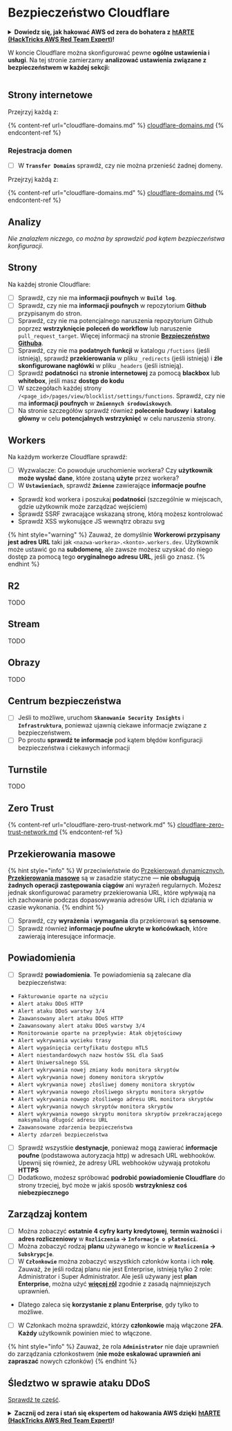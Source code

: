# Bezpieczeństwo Cloudflare

<details>

<summary><strong>Dowiedz się, jak hakować AWS od zera do bohatera z</strong> <a href="https://training.hacktricks.xyz/courses/arte"><strong>htARTE (HackTricks AWS Red Team Expert)</strong></a><strong>!</strong></summary>

Inne sposoby wsparcia HackTricks:

* Jeśli chcesz zobaczyć swoją **firmę reklamowaną w HackTricks** lub **pobrać HackTricks w formacie PDF**, sprawdź [**PLANY SUBSKRYPCYJNE**](https://github.com/sponsors/carlospolop)!
* Zdobądź [**oficjalne gadżety PEASS & HackTricks**](https://peass.creator-spring.com)
* Odkryj [**Rodzinę PEASS**](https://opensea.io/collection/the-peass-family), naszą kolekcję ekskluzywnych [**NFT**](https://opensea.io/collection/the-peass-family)
* **Dołącz do** 💬 [**grupy Discord**](https://discord.gg/hRep4RUj7f) lub [**grupy telegramowej**](https://t.me/peass) lub **śledź** nas na **Twitterze** 🐦 [**@hacktricks\_live**](https://twitter.com/hacktricks\_live)**.**
* **Podziel się swoimi sztuczkami hakerskimi, przesyłając PR-y do** [**HackTricks**](https://github.com/carlospolop/hacktricks) i [**HackTricks Cloud**](https://github.com/carlospolop/hacktricks-cloud) github repos.

</details>

W koncie Cloudflare można skonfigurować pewne **ogólne ustawienia i usługi**. Na tej stronie zamierzamy **analizować ustawienia związane z bezpieczeństwem w każdej sekcji:**

<figure><img src="../../.gitbook/assets/image (117).png" alt=""><figcaption></figcaption></figure>

## Strony internetowe

Przejrzyj każdą z:

{% content-ref url="cloudflare-domains.md" %}
[cloudflare-domains.md](cloudflare-domains.md)
{% endcontent-ref %}

### Rejestracja domen

* [ ] W **`Transfer Domains`** sprawdź, czy nie można przenieść żadnej domeny.

Przejrzyj każdą z:

{% content-ref url="cloudflare-domains.md" %}
[cloudflare-domains.md](cloudflare-domains.md)
{% endcontent-ref %}

## Analizy

_Nie znalazłem niczego, co można by sprawdzić pod kątem bezpieczeństwa konfiguracji._

## Strony

Na każdej stronie Cloudflare:

* [ ] Sprawdź, czy nie ma **informacji poufnych** w **`Build log`**.
* [ ] Sprawdź, czy nie ma **informacji poufnych** w repozytorium **Github** przypisanym do stron.
* [ ] Sprawdź, czy nie ma potencjalnego naruszenia repozytorium Github poprzez **wstrzyknięcie poleceń do workflow** lub naruszenie `pull_request_target`. Więcej informacji na stronie [**Bezpieczeństwo Githuba**](../github-security/).
* [ ] Sprawdź, czy nie ma **podatnych funkcji** w katalogu `/fuctions` (jeśli istnieją), sprawdź **przekierowania** w pliku `_redirects` (jeśli istnieją) i **źle skonfigurowane nagłówki** w pliku `_headers` (jeśli istnieją).
* [ ] Sprawdź **podatności** na **stronie internetowej** za pomocą **blackbox** lub **whitebox**, jeśli masz **dostęp do kodu**
* [ ] W szczegółach każdej strony `/<page_id>/pages/view/blocklist/settings/functions`. Sprawdź, czy nie ma **informacji poufnych** w **`Zmiennych środowiskowych`**.
* [ ] Na stronie szczegółów sprawdź również **polecenie budowy** i **katalog główny** w celu **potencjalnych wstrzyknięć** w celu naruszenia strony.

## **Workers**

Na każdym workerze Cloudflare sprawdź:

* [ ] Wyzwalacze: Co powoduje uruchomienie workera? Czy **użytkownik może wysłać dane**, które zostaną **użyte** przez workera?
* [ ] W **`Ustawieniach`**, sprawdź **`Zmienne`** zawierające **informacje poufne**
* Sprawdź kod workera i poszukaj **podatności** (szczególnie w miejscach, gdzie użytkownik może zarządzać wejściem)
* Sprawdź SSRF zwracające wskazaną stronę, którą możesz kontrolować
* Sprawdź XSS wykonujące JS wewnątrz obrazu svg

{% hint style="warning" %}
Zauważ, że domyślnie **Workerowi przypisany jest adres URL** taki jak `<nazwa-workera>.<konto>.workers.dev`. Użytkownik może ustawić go na **subdomenę**, ale zawsze możesz uzyskać do niego dostęp za pomocą tego **oryginalnego adresu URL**, jeśli go znasz.
{% endhint %}

## R2

TODO

## Stream

TODO

## Obrazy

TODO

## Centrum bezpieczeństwa

* [ ] Jeśli to możliwe, uruchom **`Skanowanie Security Insights`** i **`Infrastruktura`**, ponieważ ujawnią ciekawe informacje związane z bezpieczeństwem.
* [ ] Po prostu **sprawdź te informacje** pod kątem błędów konfiguracji bezpieczeństwa i ciekawych informacji

## Turnstile

TODO

## **Zero Trust**

{% content-ref url="cloudflare-zero-trust-network.md" %}
[cloudflare-zero-trust-network.md](cloudflare-zero-trust-network.md)
{% endcontent-ref %}

## Przekierowania masowe

{% hint style="info" %}
W przeciwieństwie do [Przekierowań dynamicznych](https://developers.cloudflare.com/rules/url-forwarding/dynamic-redirects/), [**Przekierowania masowe**](https://developers.cloudflare.com/rules/url-forwarding/bulk-redirects/) są w zasadzie statyczne — **nie obsługują żadnych operacji zastępowania ciągów** ani wyrażeń regularnych. Możesz jednak skonfigurować parametry przekierowania URL, które wpływają na ich zachowanie podczas dopasowywania adresów URL i ich działania w czasie wykonania.
{% endhint %}

* [ ] Sprawdź, czy **wyrażenia** i **wymagania** dla przekierowań **są sensowne**.
* [ ] Sprawdź również **informacje poufne ukryte w końcówkach**, które zawierają interesujące informacje.

## Powiadomienia

* [ ] Sprawdź **powiadomienia**. Te powiadomienia są zalecane dla bezpieczeństwa:
* `Fakturowanie oparte na użyciu`
* `Alert ataku DDoS HTTP`
* `Alert ataku DDoS warstwy 3/4`
* `Zaawansowany alert ataku DDoS HTTP`
* `Zaawansowany alert ataku DDoS warstwy 3/4`
* `Monitorowanie oparte na przepływie: Atak objętościowy`
* `Alert wykrywania wycieku trasy`
* `Alert wygaśnięcia certyfikatu dostępu mTLS`
* `Alert niestandardowych nazw hostów SSL dla SaaS`
* `Alert Uniwersalnego SSL`
* `Alert wykrywania nowej zmiany kodu monitora skryptów`
* `Alert wykrywania nowej domeny monitora skryptów`
* `Alert wykrywania nowej złośliwej domeny monitora skryptów`
* `Alert wykrywania nowego złośliwego skryptu monitora skryptów`
* `Alert wykrywania nowego złośliwego adresu URL monitora skryptów`
* `Alert wykrywania nowych skryptów monitora skryptów`
* `Alert wykrywania nowego skryptu monitora skryptów przekraczającego maksymalną długość adresu URL`
* `Zaawansowane zdarzenia bezpieczeństwa`
* `Alerty zdarzeń bezpieczeństwa`
* [ ] Sprawdź wszystkie **destynacje**, ponieważ mogą zawierać **informacje poufne** (podstawowa autoryzacja http) w adresach URL webhooków. Upewnij się również, że adresy URL webhooków używają protokołu **HTTPS**
* [ ] Dodatkowo, możesz spróbować **podrobić powiadomienie Cloudflare** do strony trzeciej, być może w jakiś sposób **wstrzykniesz coś niebezpiecznego**

## Zarządzaj kontem

* [ ] Można zobaczyć **ostatnie 4 cyfry karty kredytowej**, **termin ważności** i **adres rozliczeniowy** w **`Rozliczenia` -> `Informacje o płatności`**.
* [ ] Można zobaczyć rodzaj **planu** używanego w koncie w **`Rozliczenia` -> `Subskrypcje`**.
* [ ] W **`Członkowie`** można zobaczyć wszystkich członków konta i ich **rolę**. Zauważ, że jeśli rodzaj planu nie jest Enterprise, istnieją tylko 2 role: Administrator i Super Administrator. Ale jeśli używany jest **plan Enterprise**, można użyć [**więcej ról**](https://developers.cloudflare.com/fundamentals/account-and-billing/account-setup/account-roles/) zgodnie z zasadą najmniejszych uprawnień.
* Dlatego zaleca się **korzystanie z planu Enterprise**, gdy tylko to możliwe.
* [ ] W Członkach można sprawdzić, którzy **członkowie** mają włączone **2FA**. **Każdy** użytkownik powinien mieć to włączone.

{% hint style="info" %}
Zauważ, że rola **`Administrator`** nie daje uprawnień do zarządzania członkostwem (**nie może eskalować uprawnień ani zapraszać** nowych członków)
{% endhint %}
## Śledztwo w sprawie ataku DDoS

[Sprawdź tę część](cloudflare-domains.md#cloudflare-ddos-protection).

<details>

<summary><strong>Zacznij od zera i stań się ekspertem od hakowania AWS dzięki</strong> <a href="https://training.hacktricks.xyz/courses/arte"><strong>htARTE (HackTricks AWS Red Team Expert)</strong></a><strong>!</strong></summary>

Inne sposoby wsparcia HackTricks:

* Jeśli chcesz zobaczyć swoją **firmę reklamowaną w HackTricks** lub **pobrać HackTricks w formacie PDF**, sprawdź [**PLANY SUBSKRYPCYJNE**](https://github.com/sponsors/carlospolop)!
* Kup [**oficjalne gadżety PEASS & HackTricks**](https://peass.creator-spring.com)
* Odkryj [**Rodzinę PEASS**](https://opensea.io/collection/the-peass-family), naszą kolekcję ekskluzywnych [**NFT**](https://opensea.io/collection/the-peass-family)
* **Dołącz do** 💬 [**grupy Discord**](https://discord.gg/hRep4RUj7f) lub [**grupy telegramowej**](https://t.me/peass) lub **śledź** nas na **Twitterze** 🐦 [**@hacktricks\_live**](https://twitter.com/hacktricks\_live)**.**
* **Podziel się swoimi sztuczkami hakerskimi, przesyłając PR-y do** [**HackTricks**](https://github.com/carlospolop/hacktricks) i [**HackTricks Cloud**](https://github.com/carlospolop/hacktricks-cloud) na GitHubie.

</details>
